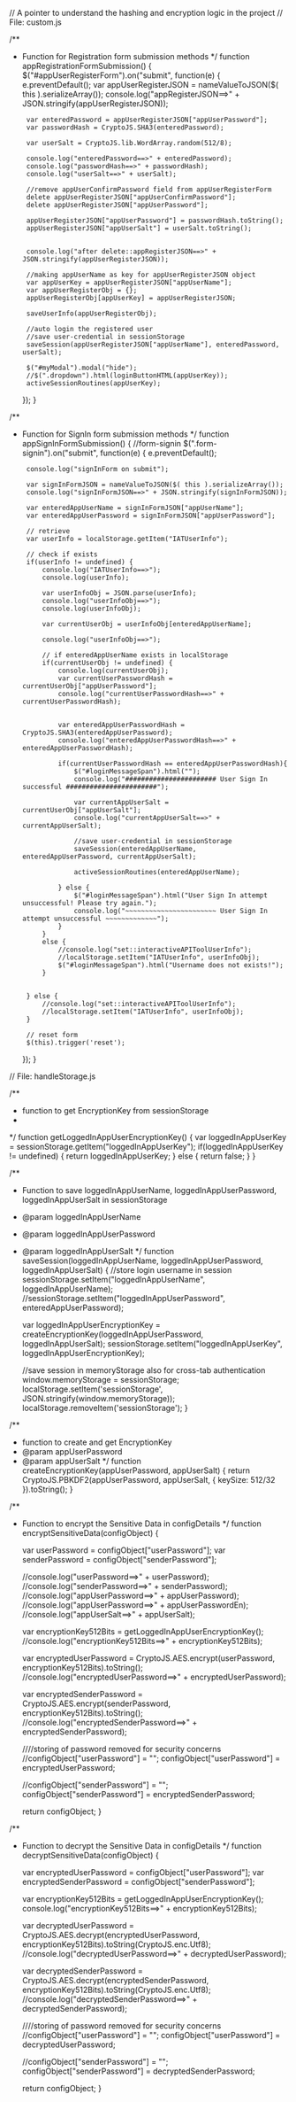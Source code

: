 // A pointer to understand the hashing and encryption logic in the project
// File: custom.js

/**
 * Function for Registration form submission methods
 */
 function appRegistrationFormSubmission() {
    $("#appUserRegisterForm").on("submit", function(e) {
        e.preventDefault();
        var appUserRegisterJSON = nameValueToJSON($( this ).serializeArray());
        console.log("appRegisterJSON==>" + JSON.stringify(appUserRegisterJSON));


        var enteredPassword = appUserRegisterJSON["appUserPassword"];
        var passwordHash = CryptoJS.SHA3(enteredPassword);

        var userSalt = CryptoJS.lib.WordArray.random(512/8);

        console.log("enteredPassword==>" + enteredPassword);
        console.log("passwordHash==>" + passwordHash);
        console.log("userSalt==>" + userSalt);

        //remove appUserConfirmPassword field from appUserRegisterForm
        delete appUserRegisterJSON["appUserConfirmPassword"];
        delete appUserRegisterJSON["appUserPassword"];

        appUserRegisterJSON["appUserPassword"] = passwordHash.toString();
        appUserRegisterJSON["appUserSalt"] = userSalt.toString();


        console.log("after delete::appRegisterJSON==>" + JSON.stringify(appUserRegisterJSON));

        //making appUserName as key for appUserRegisterJSON object
        var appUserKey = appUserRegisterJSON["appUserName"];
        var appUserRegisterObj = {};
        appUserRegisterObj[appUserKey] = appUserRegisterJSON;

        saveUserInfo(appUserRegisterObj);

        //auto login the registered user
        //save user-credential in sessionStorage
        saveSession(appUserRegisterJSON["appUserName"], enteredPassword, userSalt);

        $("#myModal").modal("hide");
        //$(".dropdown").html(loginButtonHTML(appUserKey));
        activeSessionRoutines(appUserKey);
    });
}


/**
 * Function for SignIn form submission methods
 */
function appSignInFormSubmission() {
    //form-signin
    $(".form-signin").on("submit", function(e) {
        e.preventDefault();

        console.log("signInForm on submit");

        var signInFormJSON = nameValueToJSON($( this ).serializeArray());
        console.log("signInFormJSON==>" + JSON.stringify(signInFormJSON));

        var enteredAppUserName = signInFormJSON["appUserName"];
        var enteredAppUserPassword = signInFormJSON["appUserPassword"];

        // retrieve
        var userInfo = localStorage.getItem("IATUserInfo");

        // check if exists
        if(userInfo != undefined) {
            console.log("IATUserInfo==>");
            console.log(userInfo);

            var userInfoObj = JSON.parse(userInfo);
            console.log("userInfoObj==>");
            console.log(userInfoObj);

            var currentUserObj = userInfoObj[enteredAppUserName];

            console.log("userInfoObj==>");

            // if enteredAppUserName exists in localStorage
            if(currentUserObj != undefined) {
                console.log(currentUserObj);
                var currentUserPasswordHash = currentUserObj["appUserPassword"];
                console.log("currentUserPasswordHash==>" + currentUserPasswordHash);


                var enteredAppUserPasswordHash = CryptoJS.SHA3(enteredAppUserPassword);
                console.log("enteredAppUserPasswordHash==>" + enteredAppUserPasswordHash);

                if(currentUserPasswordHash == enteredAppUserPasswordHash){
                    $("#loginMessageSpan").html("");
                    console.log("####################### User Sign In successful #######################");

                    var currentAppUserSalt = currentUserObj["appUserSalt"];
                    console.log("currentAppUserSalt==>" + currentAppUserSalt);

                    //save user-credential in sessionStorage
                    saveSession(enteredAppUserName, enteredAppUserPassword, currentAppUserSalt);

                    activeSessionRoutines(enteredAppUserName);

                } else {
                    $("#loginMessageSpan").html("User Sign In attempt unsuccessful! Please try again.");
                    console.log("~~~~~~~~~~~~~~~~~~~~~~~ User Sign In attempt unsuccessful ~~~~~~~~~~~~~");
                }
            }
            else {
                //console.log("set::interactiveAPIToolUserInfo");
                //localStorage.setItem("IATUserInfo", userInfoObj);
                $("#loginMessageSpan").html("Username does not exists!");
            }


        } else {
            //console.log("set::interactiveAPIToolUserInfo");
            //localStorage.setItem("IATUserInfo", userInfoObj);
        }

        // reset form
        $(this).trigger('reset');
    });
}


// File: handleStorage.js


/**
 * function to get EncryptionKey from sessionStorage
 *
 */
function getLoggedInAppUserEncryptionKey() {
    var loggedInAppUserKey =  sessionStorage.getItem("loggedInAppUserKey");
    if(loggedInAppUserKey != undefined) {
        return loggedInAppUserKey;
    } else {
        return false;
    }
}


/**
 *  Function to save loggedInAppUserName, loggedInAppUserPassword, loggedInAppUserSalt in sessionStorage
 * @param loggedInAppUserName
 * @param loggedInAppUserPassword
 * @param loggedInAppUserSalt
 */
function saveSession(loggedInAppUserName, loggedInAppUserPassword, loggedInAppUserSalt) {
    //store login username in session
    sessionStorage.setItem("loggedInAppUserName", loggedInAppUserName);
    //sessionStorage.setItem("loggedInAppUserPassword", enteredAppUserPassword);

    var loggedInAppUserEncryptionKey = createEncryptionKey(loggedInAppUserPassword, loggedInAppUserSalt);
    sessionStorage.setItem("loggedInAppUserKey", loggedInAppUserEncryptionKey);

    //save session in memoryStorage also for cross-tab authentication
    window.memoryStorage = sessionStorage;
    localStorage.setItem('sessionStorage', JSON.stringify(window.memoryStorage));
    localStorage.removeItem('sessionStorage');
}


/**
 * function to create  and get EncryptionKey
 * @param appUserPassword
 * @param appUserSalt
 */
function createEncryptionKey(appUserPassword, appUserSalt) {
    return CryptoJS.PBKDF2(appUserPassword, appUserSalt, { keySize: 512/32 }).toString();
}

/**
 * Function to encrypt the Sensitive Data in configDetails
 */
function encryptSensitiveData(configObject) {

    var userPassword = configObject["userPassword"];
    var senderPassword = configObject["senderPassword"];


    //console.log("userPassword==>" + userPassword);
    //console.log("senderPassword==>" + senderPassword);
    //console.log("appUserPassword==>" + appUserPassword);
    //console.log("appUserPassword==>" + appUserPasswordEn);
    //console.log("appUserSalt==>" + appUserSalt);

    var encryptionKey512Bits = getLoggedInAppUserEncryptionKey();
    //console.log("encryptionKey512Bits==>" + encryptionKey512Bits);


    var encryptedUserPassword = CryptoJS.AES.encrypt(userPassword, encryptionKey512Bits).toString();
    //console.log("encryptedUserPassword==>" + encryptedUserPassword);


    var encryptedSenderPassword = CryptoJS.AES.encrypt(senderPassword, encryptionKey512Bits).toString();
    //console.log("encryptedSenderPassword==>" + encryptedSenderPassword);

    ////storing of password removed for security concerns
    //configObject["userPassword"] = "";
    configObject["userPassword"] = encryptedUserPassword;

    //configObject["senderPassword"] = "";
    configObject["senderPassword"] = encryptedSenderPassword;

    return configObject;
}

/**
 * Function to decrypt the Sensitive Data in configDetails
 */
function decryptSensitiveData(configObject) {

    var encryptedUserPassword = configObject["userPassword"];
    var encryptedSenderPassword = configObject["senderPassword"];

    var encryptionKey512Bits = getLoggedInAppUserEncryptionKey();
    console.log("encryptionKey512Bits==>" + encryptionKey512Bits);


    var decryptedUserPassword = CryptoJS.AES.decrypt(encryptedUserPassword, encryptionKey512Bits).toString(CryptoJS.enc.Utf8);
    //console.log("decryptedUserPassword==>" + decryptedUserPassword);


    var decryptedSenderPassword = CryptoJS.AES.decrypt(encryptedSenderPassword, encryptionKey512Bits).toString(CryptoJS.enc.Utf8);
    //console.log("decryptedSenderPassword==>" + decryptedSenderPassword);


    ////storing of password removed for security concerns
    //configObject["userPassword"] = "";
    configObject["userPassword"] = decryptedUserPassword;

    //configObject["senderPassword"] = "";
    configObject["senderPassword"] = decryptedSenderPassword;

    return configObject;
}
